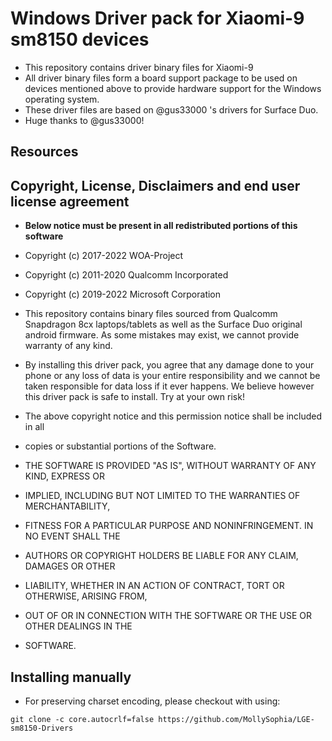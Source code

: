 
# Windows Driver pack for Xiaomi-9 sm8150 devices

- This repository contains driver binary files for Xiaomi-9
- All driver binary files form a board support package to be used on devices mentioned above to provide hardware support for the Windows operating system.
- These driver files are based on @gus33000 's drivers for Surface Duo. 
- Huge thanks to @gus33000!

## Resources

## Copyright, License, Disclaimers and end user license agreement

- **Below notice must be present in all redistributed portions of this software**

- Copyright (c) 2017-2022 WOA-Project

- Copyright (c) 2011-2020 Qualcomm Incorporated

- Copyright (c) 2019-2022 Microsoft Corporation

- This repository contains binary files sourced from Qualcomm Snapdragon 8cx laptops/tablets as well as the Surface Duo original android firmware. As some mistakes may exist, we cannot provide warranty of any kind. 

- By installing this driver pack, you agree that any damage done to your phone or any loss of data is your entire responsibility and we cannot be taken responsible for data loss if it ever happens. We believe however this driver pack is safe to install. Try at your own risk!


- The above copyright notice and this permission notice shall be included in all

- copies or substantial portions of the Software.

- THE SOFTWARE IS PROVIDED "AS IS", WITHOUT WARRANTY OF ANY KIND, EXPRESS OR

- IMPLIED, INCLUDING BUT NOT LIMITED TO THE WARRANTIES OF MERCHANTABILITY,

- FITNESS FOR A PARTICULAR PURPOSE AND NONINFRINGEMENT. IN NO EVENT SHALL THE

- AUTHORS OR COPYRIGHT HOLDERS BE LIABLE FOR ANY CLAIM, DAMAGES OR OTHER

- LIABILITY, WHETHER IN AN ACTION OF CONTRACT, TORT OR OTHERWISE, ARISING FROM,

- OUT OF OR IN CONNECTION WITH THE SOFTWARE OR THE USE OR OTHER DEALINGS IN THE

- SOFTWARE.

## Installing manually

- For preserving charset encoding, please checkout with using:

```
git clone -c core.autocrlf=false https://github.com/MollySophia/LGE-sm8150-Drivers
```
